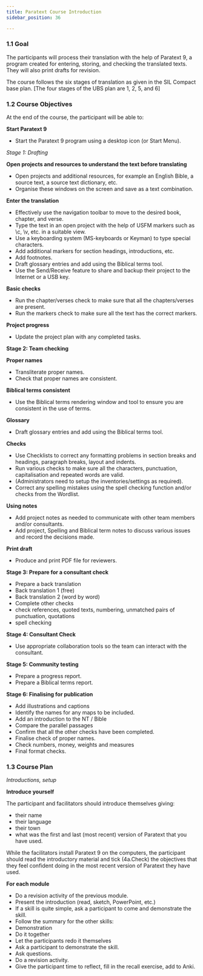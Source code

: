 ```yaml
---
title: Paratext Course Introduction
sidebar_position: 36

---
```






### 1.1 Goal


The participants will process their translation with the help of Paratext 9, a program created for entering, storing, and checking the translated texts. They will also print drafts for revision.


The course follows the six stages of translation as given in the SIL Compact base plan. [The four stages of the UBS plan are 1, 2, 5, and 6]


### 1.2 Course Objectives


At the end of the course, the participant will be able to:


**Start Paratext 9**

- Start the Paratext 9 program using a desktop icon (or Start Menu).

_Stage 1: Drafting_


**Open projects and resources to understand the text before translating**

- Open projects and additional resources, for example an English Bible, a source text, a source text dictionary, etc.
- Organise these windows on the screen and save as a text combination.

**Enter the translation**

- Effectively use the navigation toolbar to move to the desired book, chapter, and verse.
- Type the text in an open project with the help of USFM markers such as \c, \v, etc. in a suitable view.
- Use a keyboarding system (MS-keyboards or Keyman) to type special characters.
- Add additional markers for section headings, introductions, etc.
- Add footnotes.
- Draft glossary entries and add using the Biblical terms tool.
- Use the Send/Receive feature to share and backup their project to the Internet or a USB key.

**Basic checks**

- Run the chapter/verses check to make sure that all the chapters/verses are present.
- Run the markers check to make sure all the text has the correct markers.

**Project progress**

- Update the project plan with any completed tasks.

**Stage 2: Team checking**


**Proper names**

- Transliterate proper names.
- Check that proper names are consistent.

**Biblical terms consistent**

- Use the Biblical terms rendering window and tool to ensure you are consistent in the use of terms.

**Glossary**

- Draft glossary entries and add using the Biblical terms tool.

**Checks**

- Use Checklists to correct any formatting problems in section breaks and headings, paragraph breaks, layout and indents.
- Run various checks to make sure all the characters, punctuation, capitalisation and repeated words are valid.
- (Administrators need to setup the inventories/settings as required).
- Correct any spelling mistakes using the spell checking function and/or checks from the Wordlist.

**Using notes**

- Add project notes as needed to communicate with other team members and/or consultants.
- Add project, Spelling and Biblical term notes to discuss various issues and record the decisions made.

**Print draft**

- Produce and print PDF file for reviewers.

**Stage 3: Prepare for a consultant check**

- Prepare a back translation
- Back translation 1 (free)
- Back translation 2 (word by word)
- Complete other checks
- check references, quoted texts, numbering, unmatched pairs of punctuation, quotations
- spell checking

**Stage 4: Consultant Check**

- Use appropriate collaboration tools so the team can interact with the consultant.

**Stage 5: Community testing**

- Prepare a progress report.
- Prepare a Biblical terms report.

**Stage 6: Finalising for publication**

- Add illustrations and captions
- Identify the names for any maps to be included.
- Add an introduction to the NT / Bible
- Compare the parallel passages
- Confirm that all the other checks have been completed.
- Finalise check of proper names.
- Check numbers, money, weights and measures
- Final format checks.

### 1.3 Course Plan


_Introductions, setup_


**Introduce yourself**


The participant and facilitators should introduce themselves giving:

- their name
- their language
- their town
- what was the first and last (most recent) version of Paratext that you have used.

While the facilitators install Paratext 9 on the computers, the participant should read the introductory material and tick (4a.Check) the objectives that they feel confident doing in the most recent version of Paratext they have used.


**For each module**

- Do a revision activity of the previous module.
- Present the introduction (read, sketch, PowerPoint, etc.)
- If a skill is quite simple, ask a participant to come and demonstrate the skill.
- Follow the summary for the other skills:
- Demonstration
- Do it together
- Let the participants redo it themselves
- Ask a participant to demonstrate the skill.
- Ask questions.
- Do a revision activity.
- Give the participant time to reflect, fill in the recall exercise, add to Anki.
